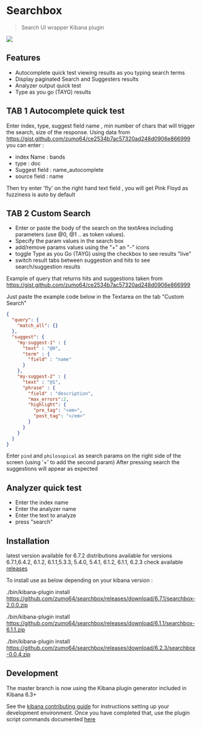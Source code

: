 # Searchbox

> Search UI wrapper Kibana plugin

<img src="https://github.com/zumo64/searchbox/blob/master/searchbox.png">


## Features
- Autocomplete quick test viewing results as you typing search terms 
- Display paginated Search and Suggesters results 
- Analyzer output quick test
- Type as you go (TAYG) results

## TAB 1 Autocomplete quick test
Enter index, type, suggest field name , min number of chars that will trigger the search, size of the response.
Using data from  https://gist.github.com/zumo64/ce2534b7ac57320ad248d0906e866999 you can enter :

- index Name : bands
- type : doc
- Suggest field : name_autocomplete
- source field : name

 Then try enter 'fly' on the right hand text field , you will get Pink Floyd as fuzziness is auto by default



## TAB 2 Custom Search
- Enter or paste the body of the search on the textArea including parameters (use @0, @1 .. as token values).
- Specify the param values in the search box 
- add/remove  params values using the "+" an "-" icons 
- toggle Type as you Go (TAYG) using the checkbox to see results "live"
- switch result tabs between suggestion and hits to see search/suggestion results

Example of query that returns hits and suggestions taken from https://gist.github.com/zumo64/ce2534b7ac57320ad248d0906e866999

Just paste the example code below in the Textarea on the tab "Custom Search"
```json
{
  "query": {
    "match_all": {}
  }, 
  "suggest": {
    "my-suggest-1" : {
      "text" : "@0",
      "term" : {
        "field" : "name"
      }
    },
    "my-suggest-2" : {
      "text" : "@1",
      "phrase" : {
        "field" : "description",
        "max_errors":2,
        "highlight": {
          "pre_tag": "<em>",
          "post_tag": "</em>"
        }
      }
    }
  }
}
```

Enter `pind` and `philosopical` as search params on the right side of the screen (using '+' to add the second param)
After pressing search the suggestions will appear as expected


## Analyzer quick test 
- Enter the index name
- Enter the analyzer name
- Enter the text to analyze
- press "search"


## Installation
latest version available for 6.7.2
distributions available for versions 6.7.1,6.4.2, 6.1.2, 6.1.1,5.3.3, 5.4.0, 5.4.1, 6.1.2, 6.1.1, 6.2.3
check available [releases](https://github.com/zumo64/searchbox/releases)

To install use as below depending on your kibana version :

./bin/kibana-plugin install https://github.com/zumo64/searchbox/releases/download/6.7.1/searchbox-2.0.0.zip

./bin/kibana-plugin install https://github.com/zumo64/searchbox/releases/download/6.1.1/searchbox-6.1.1.zip

./bin/kibana-plugin install https://github.com/zumo64/searchbox/releases/download/6.2.3/searchbox-0.0.4.zip


## Development

The master branch is now using the Kibana plugin generator included in Kibana 6.3+

See the [kibana contributing guide](https://github.com/elastic/kibana/blob/master/CONTRIBUTING.md) for instructions setting up your development environment. Once you have completed that, use the plugin script commands documented [here](https://github.com/elastic/kibana/tree/6.4/packages/kbn-plugin-generator#plugin-development-scripts)

